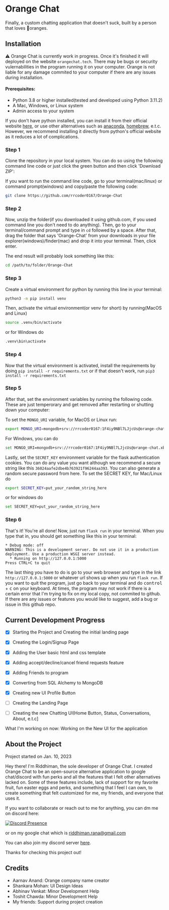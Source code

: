 # Orange Chat

Finally, a custom chatting application that doesn't suck, built by a person that loves :tangerine:oranges.

## Installation

:warning: Orange Chat is currently work in progress. Once it's finished it will deployed on the website ```orangechat.tech```. There may be bugs or security vulernabilities in the program running it on your computer. Orange is not liable for any damage commited to your computer if there are any issues during installation.

#### Prerequisites:

* Python 3.8 or higher installed(tested and developed using Python 3.11.2)
* A Mac, Windows, or Linux system
* Admin access to your system

If you don't have python installed, you can install it from their official website [here](https://python.org), or use other alternatives such as [anaconda](https://www.anaconda.com/products/distribution), [homebrew](https://formulae.brew.sh/formula/python@3.11), e.t.c. However, we recommend installing it directly from python's official website as it reduces a lot of complications.

### Step 1
Clone the repository in your local system. You can do so using the following command line code or just click the green button and then click 'Download ZIP':

If you want to run the command line code, go to your terminal(mac/linux) or command prompt(windows) and copy/paste the following code:
```bash
git clone https://github.com/rrcoder0167/Orange-Chat
```

### Step 2
Now, unzip the folder(if you downloaded it using github.com, if you used command line you don't need to do anything). Then, go to your terminal/command prompt and type in `cd` followed by a space. After that, drag the folder that says 'Orange-Chat' from your downloads in your file explorer(windows)/finder(mac) and drop it into your terminal. Then, click enter.

The end result will probably look something like this:
```bash
cd /path/to/folder/Orange-Chat
```

### Step 3

Create a virtual environment for python by running this line in your terminal:
```bash
python3 -m pip install venv
```
Then, activate the virtual environment(or venv for short) by running(MacOS and Linux) 
```bash
source .venv/bin/activate
```
or for Windows do
```bash
.venv\bin\activate
```

### Step 4

Now that the virtual environment is activated, install the requirements by doing `pip install -r requirements.txt` or if that doesn't work, run `pip3 install -r requirements.txt`

### Step 5
After that, set the environment variables by running the following code. These are just temperorary and get removed after restarting or shutting down your computer:

To set the `MONGO_URI` variable, for MacOS or Linux run:
```bash
export MONGO_URI=mongodb+srv://rrcoder0167:1F4iy9NBl7LJjcUs@orange-chat.xb2revk.mongodb.net/chat_db
```
For Windows, you can do 
```bash
set MONGO_URI=mongodb+srv://rrcoder0167:1F4iy9NBl7LJjcUs@orange-chat.xb2revk.mongodb.net/chat_db
```

Lastly, set the `SECRET_KEY` environment variable for the flask authentication cookies. You can do any value you want although we recommend a secure string like this `36024aafe2dbe4b763921f96244aa393`. You can also generate a random secure password from here. To set the SECRET KEY, for Mac/Linux do 
```bash
export SECRET_KEY=put_your_random_string_here
``` 
or for windows do 
```bash
set SECRET_KEY=put_your_random_string_here
```

### Step 6

That's it! You're all done! Now, just run `flask run` in your terminal. When you type that in, you should get something like this in your terminal:
```
* Debug mode: off
WARNING: This is a development server. Do not use it in a production deployment. Use a production WSGI server instead.
  * Running on http://127.0.0.1:5000
Press CTRL+C to quit
```

The last thing you have to do is go to your web browser and type in the link `http://127.0.0.1:5000` or whatever url shows up when you run `flask run`. If you want to quit the program, just go back to your terminal and do <kbd>control</kbd> + <kbd>c</kbd> on your keyboard. At times, the program may not work if there is a certain error that I'm trying to fix on my local copy, not commited to github. If there are any issues or features you would like to suggest, add a bug or issue in this github repo.

## Current Development Progress

- [x] Starting the Project and Creating the initial landing page
- [x] Creating the Login/Signup Page
- [x] Adding the User basic html and css template
- [x] Adding accept/decline/cancel friend requests feature
- [x] Adding Friends to program
- [x] Converting from SQL Alchemy to MongoDB
- [x] Creating new UI Profile Button
- [ ] Creating the Landing Page
- [ ] Creating the new Chatting UI(Home Button, Status, Conversations, About, e.t.c]


What I'm working on now: Working on the New UI for the application


## About the Project

Project started on Jan. 10, 2023

Hey there! I'm Riddhiman, the sole developer of Orange Chat. I created Orange Chat to be an open-source alternative application to google chat/discord with fun perks and all the features that I felt other alternatives lacked on. Some of these features include, lack of support for my favorite fruit, fun easter eggs and perks, and something that I feel I can own, to create something that felt customized for me, my friends, and everyone that uses it.

If you want to collaborate or reach out to me for anything, you can dm me on discord here:

[![Discord Presence](https://lanyard.cnrad.dev/api/870936028108705803)](https://discord.com/users/870936028108705803)

or on my google chat which is [riddhiman.rana@gmail.com](mailto:riddhiman.rana@gmail.com)

You can also join my discord server [here](https://discord.gg/NFsWcXfz).

Thanks for checking this project out!

## Credits

* Aarnav Anand: Orange company name creator
* Shankara Mohan: UI Design Ideas
* Abhinav Venkat: Minor Development Help
* Toshit Chawda: Minor Development Help
* My friends: Support during project creation
